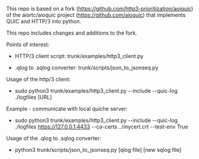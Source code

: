 This repo is based on a fork (https://github.com/http3-prioritization/aoiquic) of the aiortc/aioquic project (https://github.com/aioquic) that implements QUIC and HTTP/3 into python.

This repo includes changes and additions to the fork.

Points of interest:
- HTTP/3 client script: trunk/examples/http3_client.py

- .qlog to .sqlog converter: trunk/scripts/json_to_jsonseq.py



Usage of the http/3 client:
- sudo python3 trunk/examples/http3_client.py --include --quic-log ./logfiles [URL]


Example - communicate with local quiche server:
- sudo python3 trunk/examples/http3_client.py --include --quic-log ./logfiles https://127.0.0.1:4433 --ca-certs ../mycert.crt --test-env True



Usage of the .qlog to .sqlog converter:
- python3 trunk/scripts/json_to_jsonseq.py [qlog file] [new sqlog file]
